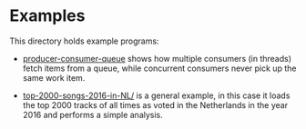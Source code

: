 # Examples

This directory holds example programs:

*  [producer-consumer-queue](producer-consumer-queue/README.md) shows how
   multiple consumers (in threads) fetch items from a queue, while concurrent
   consumers never pick up the same work item.

*  [top-2000-songs-2016-in-NL/](top-2000-songs-2016-in-NL/README.md) is a
   general example, in this case it loads the top 2000 tracks of all times as
   voted in the Netherlands in the year 2016 and performs a simple analysis.
   
